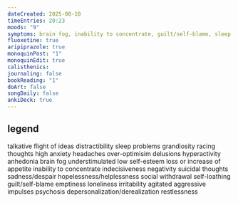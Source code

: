 ```yaml
---
dateCreated: 2025-08-10
timeEntries: 20:23
moods: "9"
symptoms: brain fog, inability to concentrate, guilt/self-blame, sleep problems, high anxiety, headaches, negativity, suicidal thoughts, sadness/despair, agitated, restlessness
fluoxetine: true
aripiprazole: true
monoquinPost: "1"
monoquinEdit: true
calisthenics: 
journaling: false
bookReading: "1"
doArt: false
songDaily: false
ankiDeck: true
---
```

## legend
talkative
flight of ideas
distractibility
sleep problems
grandiosity
racing thoughts
high anxiety
headaches
over-optimisim
delusions
hyperactivity
anhedonia
brain fog
understimulated
low self-esteem
loss or increase of appetite
inability to concentrate
indecisiveness
negativity
suicidal thoughts
sadness/despair
hopelessness/helplessness
social withdrawal
self-loathing
guilt/self-blame
emptiness
loneliness
irritability
agitated
aggressive impulses
psychosis
depersonalization/derealization
restlessness